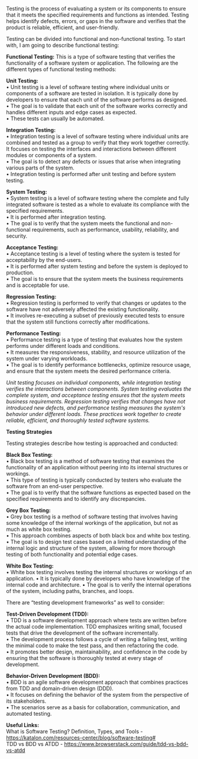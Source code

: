   
Testing is the process of evaluating a system or its components to ensure that it meets the specified requirements and functions as intended. Testing helps identify defects, errors, or gaps in the software and verifies that the product is reliable, efficient, and user-friendly.  

Testing can be divided into functional and non-functional testing. To start with, I am going to describe functional testing:   
  
**Functional Testing:** This is a type of software testing that verifies the functionality of a software system or application. The following are the different types of functional testing methods:  
  
**Unit Testing:**  
•  Unit testing is a level of software testing where individual units or components of a software are tested in isolation. It is typically done by developers to ensure that each unit of the software performs as designed.  
•  The goal is to validate that each unit of the software works correctly and handles different inputs and edge cases as expected.  
•  These tests can usually be automated.  

**Integration Testing:**  
•  Integration testing is a level of software testing where individual units are combined and tested as a group to verify that they work together correctly. It focuses on testing the interfaces and interactions between different modules or components of a system.  
•  The goal is to detect any defects or issues that arise when integrating various parts of the system.  
•  Integration testing is performed after unit testing and before system testing.  

**System Testing:**  
•  System testing is a level of software testing where the complete and fully integrated software is tested as a whole to evaluate its compliance with the specified requirements.  
•  It is performed after integration testing.  
•  The goal is to verify that the system meets the functional and non-functional requirements, such as performance, usability, reliability, and security.  

**Acceptance Testing:**  
•  Acceptance testing is a level of testing where the system is tested for acceptability by the end-users.   
•  It is performed after system testing and before the system is deployed to production.  
•  The goal is to ensure that the system meets the business requirements and is acceptable for use.  

**Regression Testing:**  
•  Regression testing is performed to verify that changes or updates to the software have not adversely affected the existing functionality.  
•  It involves re-executing a subset of previously executed tests to ensure that the system still functions correctly after modifications.  

**Performance Testing:**  
•  Performance testing is a type of testing that evaluates how the system performs under different loads and conditions.  
•  It measures the responsiveness, stability, and resource utilization of the system under varying workloads.  
•  The goal is to identify performance bottlenecks, optimize resource usage, and ensure that the system meets the desired performance criteria.  

*Unit testing focuses on individual components, while integration testing verifies the interactions between components. System testing evaluates the complete system, and acceptance testing ensures that the system meets business requirements. Regression testing verifies that changes have not introduced new defects, and performance testing measures the system's behavior under different loads. These practices work together to create reliable, efficient, and thoroughly tested software systems.*  
  
**Testing Strategies**  
  
Testing strategies describe how testing is approached and conducted:  
  
**Black Box Testing:**  
• Black box testing is a method of software testing that examines the  functionality of an application without peering into its internal structures or workings.   
• This type of testing is typically conducted by testers who  evaluate the software from an end-user perspective.      
• The goal is  to verify that the software functions as expected based on the specified requirements and to identify any  discrepancies.

**Grey Box Testing:**  
• Grey box testing is a method of software testing that involves having some knowledge of the internal workings of the application, but not as much as white box testing.      
• This approach combines aspects of both black box and white box testing.    
• The goal is to design test cases based on a limited understanding of the internal logic and  structure of the system, allowing for more thorough testing of both functionality and potential edge cases.

**White Box Testing:**  
• White box testing involves testing the internal structures or workings of an application. 
• It is typically done by developers who have knowledge of the internal code and architecture.
• The goal is to verify the internal operations of the system, including paths, branches, and loops.
  
There are “testing development frameworks” as well to consider:  

**Test-Driven Development (TDD):**  
•  TDD is a software development approach where tests are written before the actual code implementation. TDD emphasizes writing small, focused tests that drive the development of the software incrementally.  
•  The development process follows a cycle of writing a failing test, writing the minimal code to make the test pass, and then refactoring the code.  
•  It promotes better design, maintainability, and confidence in the code by ensuring that the software is thoroughly tested at every stage of development.  

**Behavior-Driven Development (BDD):**  
•  BDD is an agile software development approach that combines practices from TDD and domain-driven design (DDD).  
•  It focuses on defining the behavior of the system from the perspective of its stakeholders.  
•  The scenarios serve as a basis for collaboration, communication, and automated testing.  
  
  
**Useful Links:**  
What is Software Testing? Definition, Types, and Tools - https://katalon.com/resources-center/blog/software-testing#  
TDD vs BDD vs ATDD - https://www.browserstack.com/guide/tdd-vs-bdd-vs-atdd

